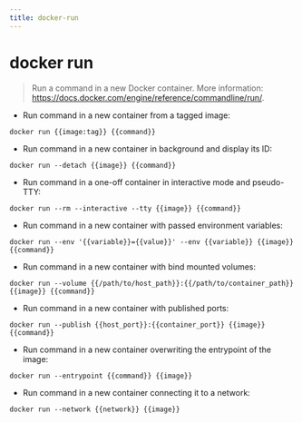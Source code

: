 ```yaml
---
title: docker-run
---
```

# docker run

> Run a command in a new Docker container.
> More information: <https://docs.docker.com/engine/reference/commandline/run/>.

- Run command in a new container from a tagged image:

`docker run {{image:tag}} {{command}}`

- Run command in a new container in background and display its ID:

`docker run --detach {{image}} {{command}}`

- Run command in a one-off container in interactive mode and pseudo-TTY:

`docker run --rm --interactive --tty {{image}} {{command}}`

- Run command in a new container with passed environment variables:

`docker run --env '{{variable}}={{value}}' --env {{variable}} {{image}} {{command}}`

- Run command in a new container with bind mounted volumes:

`docker run --volume {{/path/to/host_path}}:{{/path/to/container_path}} {{image}} {{command}}`

- Run command in a new container with published ports:

`docker run --publish {{host_port}}:{{container_port}} {{image}} {{command}}`

- Run command in a new container overwriting the entrypoint of the image:

`docker run --entrypoint {{command}} {{image}}`

- Run command in a new container connecting it to a network:

`docker run --network {{network}} {{image}}`

